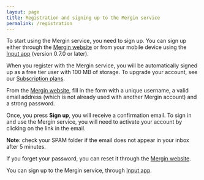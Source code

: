 ```yaml
---
layout: page
title: Registration and signing up to the Mergin service
permalink: /registration
---
```


To start using the Mergin service, you need to sign up. You can sign up either through the [Mergin website](https://public.cloudmergin.com/) or from your mobile device using the [Input app](https://inputapp.io/en/) (version 0.7.0 or later).

When you register with the Mergin service, you will be automatically signed up as a free tier user with 100 MB of storage. To upgrade your account, see our [Subscription plans](https://help.cloudmergin.com/subscriptions).

From the [Mergin website](https://public.cloudmergin.com/), fill in the form with a unique username, a valid email address (which is not already used with another Mergin account) and a strong password.

Once, you press **Sign up**, you will receive a confirmation email. To sign in and use the Mergin service, you will need to activate your account by clicking on the link in the email.


**Note**: check your SPAM folder if the email does not appear in your inbox after 5 minutes.

If you forget your password, you can reset it through the [Mergin website](https://public.cloudmergin.com/login/reset).

You can sign up to the Mergin service, through [Input app](https://help.inputapp.io/howto/registration).
